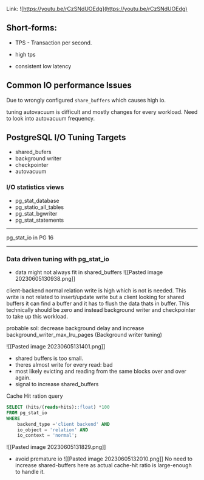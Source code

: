 
Link: ![https://youtu.be/rCzSNdUOEdg](https://youtu.be/rCzSNdUOEdg)

## Short-forms:
- TPS - Transaction per second.

- high tps 
- consistent low latency
## Common IO performance Issues
Due to wrongly configured `share_buffers` which causes high io.

tuning autovacuum is difficult and mostly changes for every workload. Need to look into autovacuum frequency.

## PostgreSQL I/O Tuning Targets
- shared_bufers
- background writer
- checkpointer
- autovacuum


### I/O statistics views
- pg_stat_database
- pg_statio_all_tables
- pg_stat_bgwriter
- pg_stat_statements
---

pg_stat_io in PG 16

---

### Data driven tuning with pg_stat_io

- data might not always fit in shared_buffers
 ![[Pasted image 20230605130938.png]]

client-backend normal relation write is high which is not is needed. This write is not related to insert/update write but a client looking for shared buffers it can find a buffer and it has to flush the data thats in buffer. This technically should be zero and instead background writer and checkpointer to take up this workload.

probable sol: decrease background delay and increase background_writer_max_lru_pages
(Background writer tuning)



![[Pasted image 20230605131401.png]]

- shared buffers is too small.
- theres almost write for every read: bad
- most likely evicting and reading from the same blocks over and over again.
- signal to increase shared_buffers

Cache Hit ration query
```sql
SELECT (hits/(reads+hits)::float) *100 
FROM pg_stat_io
WHERE
	backend_type ='client backend' AND
	io_object = 'relation' AND
	io_context = 'normal';
```


![[Pasted image 20230605131829.png]]
- avoid premature io
![[Pasted image 20230605132010.png]]
No need to increase shared-buffers here as actual cache-hit ratio is large-enough to handle it.
